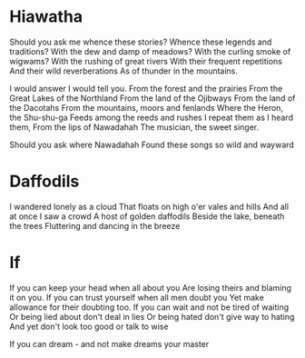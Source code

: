 Hiawatha
========

Should you ask me whence these stories?
Whence these legends and traditions?
With the dew and damp of meadows?
With the curling smoke of wigwams?
With the rushing of great rivers 
With their frequent repetitions
And their wild reverberations
As of thunder in the mountains.

I would answer I would tell you.
From the forest and the prairies
From the Great Lakes of the Northland
From the land of the Ojibways
From the land of the Dacotahs
From the mountains, moors and fenlands
Where the Heron, the Shu-shu-ga
Feeds among the reeds and rushes
I repeat them as I heard them,
From the lips of Nawadahah
The musician, the sweet singer.

Should you ask where Nawadahah
Found these songs so wild and wayward


Daffodils
=========

I wandered lonely as a cloud
That floats on high o'er vales and hills
And all at once I saw a crowd 
A host of golden daffodils
Beside the lake, beneath the trees
Fluttering and dancing in the breeze

If
==

If you can keep your head when all about you
Are losing theirs and blaming it on you.
If you can trust yourself when all men doubt you
Yet make allowance for their doubting too.
If you can wait and not be tired of waiting
Or being lied about don't deal in lies
Or being hated don't give way to hating
And yet don't look too good or talk to wise

If you can dream - and not make dreams your master



